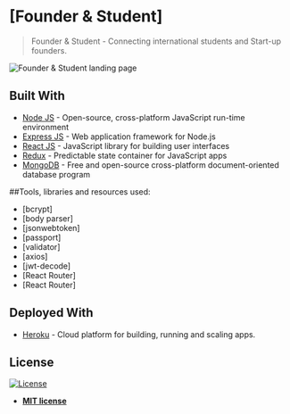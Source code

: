 # [Founder & Student]

> Founder & Student - Connecting international students and Start-up founders.

<img src="https://res.cloudinary.com/dxbk4zeyc/image/upload/v1539756756/founderandstudent.png" title="Founder & Student" alt="Founder & Student landing page">

## Built With

- [Node JS](https://nodejs.org/) - Open-source, cross-platform JavaScript run-time environment
- [Express JS](https://expressjs.com/) - Web application framework for Node.js
- [React JS](https://reactjs.org/) - JavaScript library for building user interfaces
- [Redux](https://redux.js.org/) - Predictable state container for JavaScript apps
- [MongoDB](https://www.mongodb.com/) - Free and open-source cross-platform document-oriented database program

##Tools, libraries and resources used:

- [bcrypt]
- [body parser]
- [jsonwebtoken]
- [passport]
- [validator]
- [axios]
- [jwt-decode]
- [React Router]
- [React Router]

## Deployed With

- [Heroku](https://heroku.com/) - Cloud platform for building, running and scaling apps.

## License

[![License](http://img.shields.io/:license-mit-blue.svg?style=flat-square)](http://badges.mit-license.org)

- **[MIT license](http://opensource.org/licenses/mit-license.php)**

